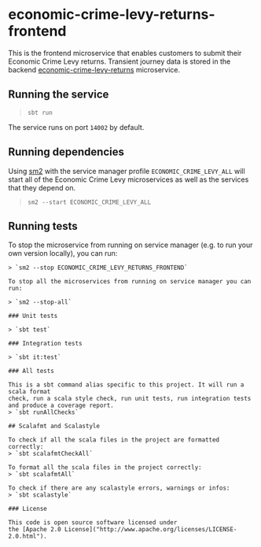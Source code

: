 # economic-crime-levy-returns-frontend

This is the frontend microservice that enables customers to submit their Economic Crime Levy returns. Transient journey data is stored in the
backend [economic-crime-levy-returns](https://github.com/hmrc/economic-crime-levy-returns) microservice.

## Running the service

> `sbt run`

The service runs on port `14002` by default.

## Running dependencies

Using [sm2](https://github.com/hmrc/sm2)
with the service manager profile `ECONOMIC_CRIME_LEVY_ALL` will start
all of the Economic Crime Levy microservices as well as the services
that they depend on.

> `sm2 --start ECONOMIC_CRIME_LEVY_ALL`

## Running tests

To stop the microservice from running on service manager (e.g. to run your own version locally), you can run:
```
> `sm2 --stop ECONOMIC_CRIME_LEVY_RETURNS_FRONTEND` 

To stop all the microservices from running on service manager you can run:

> `sm2 --stop-all`

### Unit tests

> `sbt test`

### Integration tests

> `sbt it:test`

### All tests

This is a sbt command alias specific to this project. It will run a scala format
check, run a scala style check, run unit tests, run integration tests and produce a coverage report.
> `sbt runAllChecks`

## Scalafmt and Scalastyle

To check if all the scala files in the project are formatted correctly:
> `sbt scalafmtCheckAll`

To format all the scala files in the project correctly:
> `sbt scalafmtAll`

To check if there are any scalastyle errors, warnings or infos:
> `sbt scalastyle`

### License

This code is open source software licensed under
the [Apache 2.0 License]("http://www.apache.org/licenses/LICENSE-2.0.html").